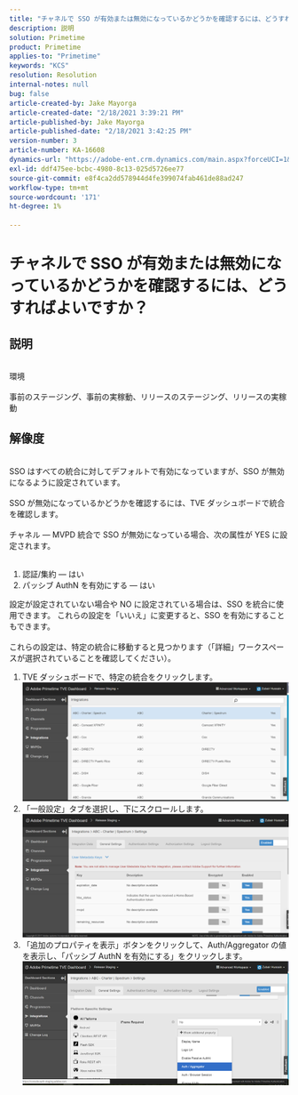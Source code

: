 ```yaml
---
title: "チャネルで SSO が有効または無効になっているかどうかを確認するには、どうすればよいですか？"
description: 説明
solution: Primetime
product: Primetime
applies-to: "Primetime"
keywords: "KCS"
resolution: Resolution
internal-notes: null
bug: false
article-created-by: Jake Mayorga
article-created-date: "2/18/2021 3:39:21 PM"
article-published-by: Jake Mayorga
article-published-date: "2/18/2021 3:42:25 PM"
version-number: 3
article-number: KA-16608
dynamics-url: "https://adobe-ent.crm.dynamics.com/main.aspx?forceUCI=1&pagetype=entityrecord&etn=knowledgearticle&id=32c6f173-ff71-eb11-a812-00224809a536"
exl-id: ddf475ee-bcbc-4980-8c13-025d5726ee77
source-git-commit: e8f4ca2dd578944d4fe399074fab461de88ad247
workflow-type: tm+mt
source-wordcount: '171'
ht-degree: 1%

---
```


# チャネルで SSO が有効または無効になっているかどうかを確認するには、どうすればよいですか？

## 説明

<br>環境<br><br>
事前のステージング、事前の実稼動、リリースのステージング、リリースの実稼動


## 解像度

<br>SSO はすべての統合に対してデフォルトで有効になっていますが、SSO が無効になるように設定されています。<br><br>SSO が無効になっているかどうかを確認するには、TVE ダッシュボードで統合を確認します。<br><br>チャネル — MVPD 統合で SSO が無効になっている場合、次の属性が YES に設定されます。<br><br>
1. 認証/集約 — はい
2. パッシブ AuthN を有効にする — はい

設定が設定されていない場合や NO に設定されている場合は、SSO を統合に使用できます。 これらの設定を「いいえ」に変更すると、SSO を有効にすることもできます。<br><br>これらの設定は、特定の統合に移動すると見つかります（「詳細」ワークスペースが選択されていることを確認してください）。
1. TVE ダッシュボードで、特定の統合をクリックします。![](assets/6664dc8b-ff71-eb11-a812-00224809a536.png)
2. 「一般設定」タブを選択し、下にスクロールします。![](assets/ecedf1a3-ff71-eb11-a812-00224809a536.png)
3. 「追加のプロパティを表示」ボタンをクリックして、Auth/Aggregator の値を表示し、「パッシブ AuthN を有効にする」をクリックします。 ![](assets/1f33e3d9-ff71-eb11-a812-00224809a536.png)
